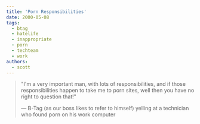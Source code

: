 ```yaml
---
title: 'Porn Responsibilities'
date: 2000-05-08
tags:
  - btag
  - hatelife
  - inappropriate
  - porn
  - techteam
  - work
authors:
  - scott
---
```


> "I'm a very important man, with lots of responsibilities, and if those responsibilities happen to take me to porn sites, well then you have no right to question that!"
>
> — B-Tag (as our boss likes to refer to himself) yelling at a technician who found porn on his work computer
